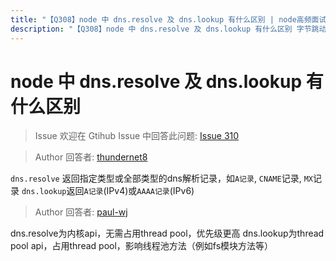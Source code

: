 ```yaml
---
title: "【Q308】node 中 dns.resolve 及 dns.lookup 有什么区别 | node高频面试题"
description: "【Q308】node 中 dns.resolve 及 dns.lookup 有什么区别 字节跳动面试题、阿里腾讯面试题、美团小米面试题。"
---
```


# node 中 dns.resolve 及 dns.lookup 有什么区别

> Issue
> 欢迎在 Gtihub Issue 中回答此问题: [Issue 310](https://github.com/shfshanyue/Daily-Question/issues/310)

> Author
> 回答者: [thundernet8](https://github.com/thundernet8)

`dns.resolve` 返回指定类型或全部类型的dns解析记录，如`A记录`, `CNAME`记录, `MX`记录
`dns.lookup`返回`A记录`(IPv4)或`AAAA记录`(IPv6)

> Author
> 回答者: [paul-wj](https://github.com/paul-wj)

dns.resolve为内核api，无需占用thread pool，优先级更高
dns.lookup为thread pool api，占用thread pool，影响线程池方法（例如fs模块方法等）
